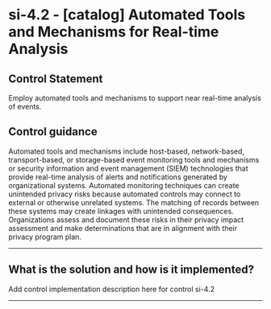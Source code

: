 # si-4.2 - \[catalog\] Automated Tools and Mechanisms for Real-time Analysis

## Control Statement

Employ automated tools and mechanisms to support near real-time analysis of events.

## Control guidance

Automated tools and mechanisms include host-based, network-based, transport-based, or storage-based event monitoring tools and mechanisms or security information and event management (SIEM) technologies that provide real-time analysis of alerts and notifications generated by organizational systems. Automated monitoring techniques can create unintended privacy risks because automated controls may connect to external or otherwise unrelated systems. The matching of records between these systems may create linkages with unintended consequences. Organizations assess and document these risks in their privacy impact assessment and make determinations that are in alignment with their privacy program plan.

______________________________________________________________________

## What is the solution and how is it implemented?

Add control implementation description here for control si-4.2

______________________________________________________________________
